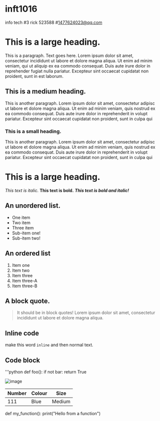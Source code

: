 # inft1016
info tech 
#3 rick 523588
#1477624023@qq.com
# This is a large heading.

This is a paragraph. Text goes here. Lorem ipsum dolor sit amet, consectetur incididunt ut labore et dolore magna aliqua. Ut enim ad minim veniam, qui ut aliquip ex ea commodo consequat. Duis aute irure dolor in reprehender fugiat nulla pariatur. Excepteur sint occaecat cupidatat non proident, sunt in est laborum.

## This is a medium heading.

This is another paragraph. Lorem ipsum dolor sit amet, consectetur adipisc ut labore et dolore magna aliqua. Ut enim ad minim veniam, quis nostrud ex ea commodo consequat. Duis aute irure dolor in reprehenderit in volupt pariatur. Excepteur sint occaecat cupidatat non proident, sunt in culpa qui

### This is a small heading.

This is another paragraph. Lorem ipsum dolor sit amet, consectetur adipisc ut labore et dolore magna aliqua. Ut enim ad minim veniam, quis nostrud ex ea commodo consequat. Duis aute irure dolor in reprehenderit in volupt pariatur. Excepteur sint occaecat cupidatat non proident, sunt in culpa qui

# This is a large heading.

*This text is italic.* **This text is bold.** ***This text is bold and italic!***

## An unordered list.
- One item
- Two item
- Three item
- Sub-item one!
- Sub-item two!

## An ordered list
1. Item one
2. Item two
3. Item three
4. Item three-A
5. Item three-B

## A block quote.
> It should be in block quotes! Lorem ipsum dolor sit amet, consectetur incididunt ut labore et dolore magna aliqua.

## Inline code
make this word `inline` and then normal text.
## Code block
'''python
def foo():
if not bar:
return True


![image](https://images.pexels.com/photos/1108099/pexels-photo-1108099.jpeg?auto=compress&cs=tinysrgb&w=1260&h=750&dpr=1)

| Number | Colour | Size |
| ------ | ------ | ----- |
| 111 | Blue | Medium|

def my_function():
print("Hello from a function")




